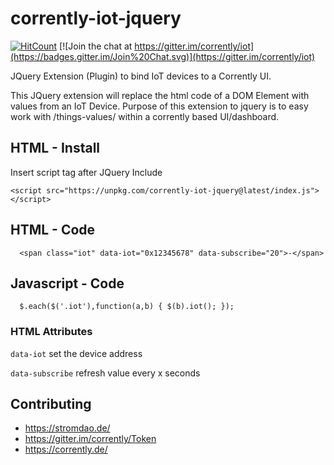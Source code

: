 # corrently-iot-jquery

[![HitCount](http://hits.dwyl.io/energychain/corrently-iot-jquery.svg)](http://hits.dwyl.io/energychain/corrently-iot-jquery)
[![Join the chat at https://gitter.im/corrently/iot](https://badges.gitter.im/Join%20Chat.svg)](https://gitter.im/corrently/iot)

JQuery Extension (Plugin) to bind IoT devices to a Corrently UI.

This JQuery extension will replace the html code of a DOM Element with values from an IoT Device. Purpose of this extension to jquery is to easy work with /things-values/ within a corrently based UI/dashboard.

## HTML - Install
Insert script tag after JQuery Include
```
<script src="https://unpkg.com/corrently-iot-jquery@latest/index.js"></script>
```

## HTML - Code
```
  <span class="iot" data-iot="0x12345678" data-subscribe="20">-</span>
```

## Javascript - Code
```
  $.each($('.iot'),function(a,b) { $(b).iot(); });
```

### HTML Attributes
`data-iot` set the device address

`data-subscribe` refresh value every x seconds

## Contributing
- https://stromdao.de/
- https://gitter.im/corrently/Token
- https://corrently.de/
